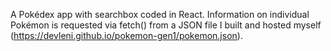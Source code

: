 A Pokédex app with searchbox coded in React. Information on individual Pokémon is requested via fetch() from a JSON file I built and hosted myself (https://devleni.github.io/pokemon-gen1/pokemon.json).
